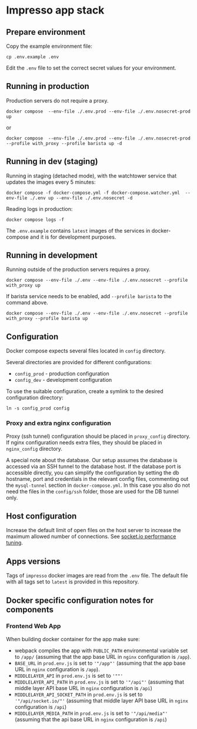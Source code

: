 # Impresso app stack

## Prepare environment

Copy the example environment file:

```shell
cp .env.example .env
```

Edit the `.env` file to set the correct secret values for your environment.

## Running in production

Production servers do not require a proxy.

```shell
docker compose  --env-file ./.env.prod --env-file ./.env.nosecret-prod up
```

or

```shell
docker compose  --env-file ./.env.prod --env-file ./.env.nosecret-prod --profile with_proxy --profile barista up -d
```

## Running in dev (staging)

Running in staging (detached mode), with the watchtower service that updates the images every 5 minutes:

```shell
docker compose -f docker-compose.yml -f docker-compose.watcher.yml  --env-file ./.env up --env-file ./.env.nosecret -d
```

Reading logs in production:

```shell
docker compose logs -f
```

The `.env.example` contains `latest` images of the services in docker-compose and it is for development purposes.

## Running in development

Running outside of the production servers requires a proxy.

```shell
docker compose --env-file ./.env --env-file ./.env.nosecret --profile with_proxy up
```

If barista service needs to be enabled, add `--profile barista` to the command above.

```shell
docker compose --env-file ./.env --env-file ./.env.nosecret --profile with_proxy --profile barista up
```

## Configuration

Docker compose expects several files located in `config` directory.

Several directories are provided for different configurations:

* `config_prod` - production configuration
* `config_dev` - development configuration

To use the suitable configuration, create a symlink to the desired configuration directory:

```shell
ln -s config_prod config
```

### Proxy and extra nginx configuration

Proxy (ssh tunnel) configuration should be placed in `proxy_config` directory. If nginx configuration needs extra files, they should be placed in `nginx_config` directory.

A special note about the database. Our setup assumes the database is accessed via an SSH tunnel to the database host. If the database port is accessible directly, you can simplify the configuration by setting the db hostname, port and credentials in the relevant config files, commenting out the `mysql-tunnel` section in `docker-compose.yml`. In this case you also do not need the files in the `config/ssh` folder, those are used for the DB tunnel only.

## Host configuration

Increase the default limit of open files on the host server to increase the maximum allowed number of connections. See [socket.io performance tuning](https://socket.io/docs/v4/performance-tuning/#at-the-os-level).

## Apps versions

Tags of `impresso` docker images are read from the `.env` file. The default file with all tags set to `latest` is provided in this repository.

## Docker specific configuration notes for components

### Frontend Web App

When building docker container for the app make sure:

* webpack compiles the app with `PUBLIC_PATH` environmental variable set to `/app/` (assuming that the app base URL in `nginx` configuration is `/app`).
* `BASE_URL` in `prod.env.js` is set to `'"/app"'` (assuming that the app base URL in `nginx` configuration is `/app`).
* `MIDDLELAYER_API` in `prod.env.js` is set to `'""'`
* `MIDDLELAYER_API_PATH` in `prod.env.js` is set to `'"/api"'` (assuming that middle layer API base URL in `nginx` configuration is `/api`)
* `MIDDLELAYER_API_SOCKET_PATH` in `prod.env.js` is set to `'"/api/socket.io/"'` (assuming that middle layer API base URL in `nginx` configuration is `/api`)
* `MIDDLELAYER_MEDIA_PATH`  in `prod.env.js` is set to `'"/api/media"'` (assuming that the api base URL in `nginx` configuration is `/api`)
